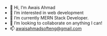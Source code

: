   - 👋 Hi, I’m Awais Ahmad
- 👀 I’m interested in web development
- 🌱 I’m currently MERN Stack Developer.
- 💞️ I’m looking to collaborate on anything I can!
- 📫 awaisahmadsofteng@gmail.com

<!---
awaisahmad64/awaisahmad64 is a ✨ special ✨ repository because its `README.md` (this file) appears on your GitHub profile.
You can click the Preview link to take a look at your changes.
--->
